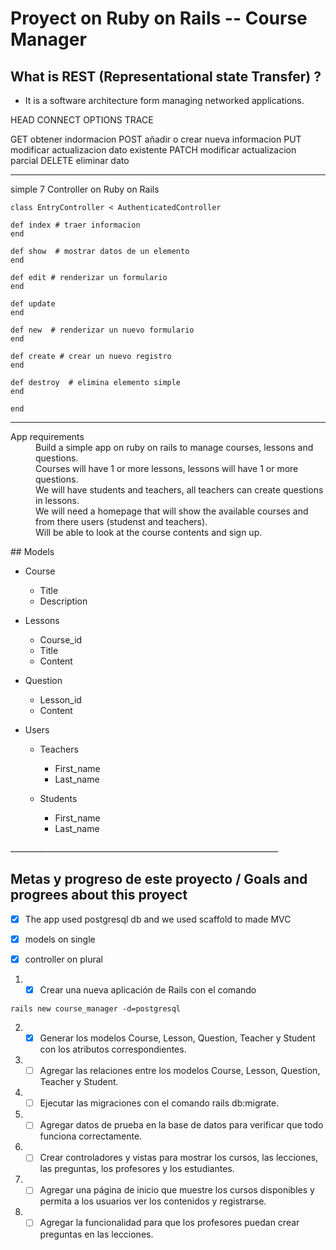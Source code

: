 # Proyect on Ruby on Rails -- Course Manager 
## What is REST (Representational state Transfer) ?

* It is a software architecture form managing networked applications.
 
HEAD
CONNECT
OPTIONS
TRACE

GET	  obtener indormacion
POST    añadir o crear nueva informacion
PUT	  modificar actualizacion dato existente
PATCH   modificar actualizacion parcial
DELETE  eliminar dato

***
simple 7 Controller on Ruby on Rails 

```rails
class EntryController < AuthenticatedController

def index # traer informacion
end

def show  # mostrar datos de un elemento
end

def edit # renderizar un formulario
end

def update
end

def new  # renderizar un nuevo formulario 
end

def create # crear un nuevo registro
end

def destroy  # elimina elemento simple
end

end
```
_________________________________________________________________
<dl>
  <dt>App requirements</dt>
  <dd>Build a simple app on ruby on rails to manage courses, lessons and questions.</dd>
  <dd>Courses will have 1 or more lessons, lessons will have 1 or more questions.</dd>
  <dd>We will have students and teachers, all teachers can create questions in lessons.</dd>
  <dd>We will need a homepage that will show the available courses and from there users (studenst and teachers).</dd>
  <dd>Will be able to look at the course contents and sign up.</dd>
</dl>

<dl>
## Models

* Course
	* Title
	* Description

* Lessons
	* Course_id
	* Title
	* Content

* Question
	* Lesson_id
	* Content

* Users
	* Teachers
		* First_name
		* Last_name

	* Students
		* First_name
		* Last_name
</dl>
___________________________________________________________________

## Metas y progreso de este proyecto /  Goals and progrees about this proyect 

- [x] The app used postgresql db and we used scaffold to made MVC 
- [x] models on single
- [x] controller on plural


1. - [x] Crear una nueva aplicación de Rails con el comando
```rails
rails new course_manager -d=postgresql
```
2. - [x] Generar los modelos Course, Lesson, Question, Teacher y Student con los atributos correspondientes.
3. - [ ] Agregar las relaciones entre los modelos Course, Lesson, Question, Teacher y Student.
4. - [ ] Ejecutar las migraciones con el comando rails db:migrate.
5. - [ ] Agregar datos de prueba en la base de datos para verificar que todo funciona correctamente.
6. - [ ] Crear controladores y vistas para mostrar los cursos, las lecciones, las preguntas, los profesores y los estudiantes.
7. - [ ] Agregar una página de inicio que muestre los cursos disponibles y permita a los usuarios ver los contenidos y registrarse.
8. - [ ] Agregar la funcionalidad para que los profesores puedan crear preguntas en las lecciones.
